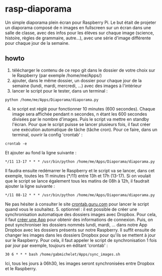 # rasp-diaporama
Un simple diaporama plein écran pour Raspberry Pi. Le but était de projeter un diaporama composé de n images en fullscreen sur un écran dans une salle de classe, avec des infos pour les élèves sur chaque image (science, histoire, règles de grammaire, autre...), avec une série d'image différente pour chaque jour de la semaine.

## howto
1. télécharger le contenu de ce repo git dans le dossier de votre choix sur le Raspberry (par exemple /home/me/Apps/)
2. ajouter, dans le même dossier, un dossier pour chaque jour de la semaine (lundi, mardi, mercredi, ...) avec des images à l'intérieur
3. lancer le script pour le tester, dans un terminal :
```
python /home/me/Apps/Diaporama/diaporama.py
```
4. le script est réglé pour fonctionner 10 minutes (600 secondes). Chaque image sera affichée pendant n secondes, n étant les 600 secondes divisées par le nombre d'images. Puis le script va mettre en standby l'écran. Pour que le script puisse se lancer plusieurs fois, il faut créer une exécution automatique de tâche (tâche cron). Pour ce faire, dans un terminal, ouvrir la config 'crontab' :
```
crontab -e
```
Et ajouter au fond la ligne suivante :
```
*/11 13-17 * * * /usr/bin/python /home/me/Apps/Diaporama/diaporama.py
```
Il faudra ensuite redémarrer le Raspberry et le script va se lancer, dans cet exemple, toutes les 11 minutes (*/11) entre 13h et 17h (13-17). Si on voulait que le script se lance également tous les matins de 08h à 12h, il faudrait ajouter la ligne suivante :
```
*/11 08-12 * * * /usr/bin/python /home/me/Apps/Diaporama/diaporama.py
```
Ne pas hésiter à consulter le site [crontab.guru.com](https://crontab.guru/#*_*/6_*_*_*) pour lancer le script quand vous le souhaitez.
5. optionnel : il est possible de créer une synchronisation automatique des dossiers images avec Dropbox. Pour cela, il faut [créer une App](https://www.dropbox.com/developers/reference/getting-started) pour obtenir des informations de connexion. Puis, on peut synchroniser les dossiers nommés lundi, mardi, ... dans notre App Dropbox avec les dossiers présents sur notre Raspberry. Il suffit ensuite de changer les images dans les dossiers Dropbox pour qu'ils se mettent à jour sur le Raspberry. Pour cela, il faut appeler le script de synchronisation 1 fois par jour par exemple, toujours en éditant 'crontab' :
```
30 6 * * * bash /home/gabmichelet/Apps/sync_images.sh
```
Ici, tous les jours à 06h30, les images seront synchronisées entre Dropbox et le Raspberry.